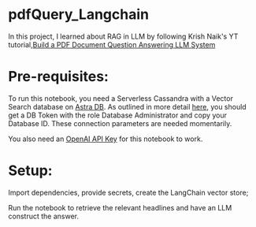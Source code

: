 # pdfQuery_Langchain
In this project, I learned about RAG in LLM by following Krish Naik's YT tutorial,[Build a PDF Document Question Answering LLM System](https://www.youtube.com/watch?v=zxo3T4aQj6Q&list=PLZoTAELRMXVORE4VF7WQ_fAl0L1Gljtar&index=8&ab_channel=KrishNaik)

# Pre-requisites: 
To run this notebook, you need a Serverless Cassandra with a Vector Search database on [Astra DB](https://accounts.datastax.com/session-service/v1/login). As outlined in more detail [here](https://docs.datastax.com/en/astra-db-serverless/get-started/quickstart.html#_prepare_for_using_your_vector_database), you should get a DB Token with the role Database Administrator and copy your Database ID. These connection parameters are needed momentarily.

You also need an [OpenAI API Key](https://cassio.org/start_here/#astra-db) for this notebook to work.

# Setup: 
Import dependencies, provide secrets, create the LangChain vector store;

Run the notebook to retrieve the relevant headlines and have an LLM construct the answer.
